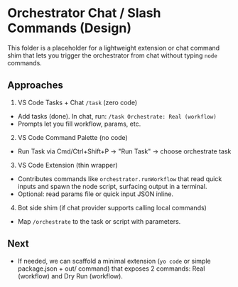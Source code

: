 # Orchestrator Chat / Slash Commands (Design)

This folder is a placeholder for a lightweight extension or chat command shim that lets you trigger the orchestrator from chat without typing `node` commands.

## Approaches

1) VS Code Tasks + Chat `/task` (zero code)
- Add tasks (done). In chat, run: `/task Orchestrate: Real (workflow)`
- Prompts let you fill workflow, params, etc.

2) VS Code Command Palette (no code)
- Run Task via Cmd/Ctrl+Shift+P → "Run Task" → choose orchestrate task

3) VS Code Extension (thin wrapper)
- Contributes commands like `orchestrator.runWorkflow` that read quick inputs and spawn the node script, surfacing output in a terminal.
- Optional: read params file or quick input JSON inline.

4) Bot side shim (if chat provider supports calling local commands)
- Map `/orchestrate` to the task or script with parameters.

## Next
- If needed, we can scaffold a minimal extension (`yo code` or simple package.json + out/ command) that exposes 2 commands: Real (workflow) and Dry Run (workflow).
